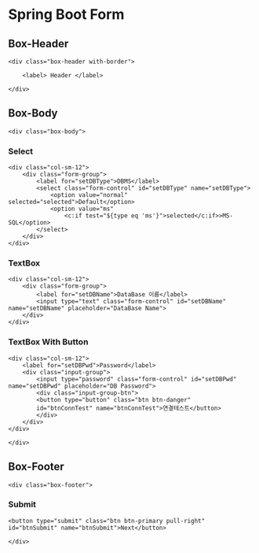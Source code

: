 # Spring Boot Form

## Box-Header

```
<div class="box-header with-border">
```

```
	<label> Header </label>
```

```
</div>
```

## Box-Body

```
<div class="box-body">
```

### Select

```
<div class="col-sm-12">
    <div class="form-group">
        <label for="setDBType">DBMS</label>
        <select class="form-control" id="setDBType" name="setDBType">
        	<option value="normal" selected="selected">Default</option>
        	<option value="ms" 
        		<c:if test="${type eq 'ms'}">selected</c:if>>MS-SQL</option>
        </select>
    </div>
</div>
```

### TextBox

```
<div class="col-sm-12">
    <div class="form-group">
        <label for="setDBName">DataBase 이름</label>
        <input type="text" class="form-control" id="setDBName" name="setDBName" placeholder="DataBase Name">
    </div>
</div>
```

### TextBox With Button

```
<div class="col-sm-12">
    <label for="setDBPwd">Password</label>
    <div class="input-group">
        <input type="password" class="form-control" id="setDBPwd" name="setDBPwd" placeholder="DB Password">
        <div class="input-group-btn">
        <button type="button" class="btn btn-danger"
        id="btnConnTest" name="btnConnTest">연결테스트</button>
        </div>
    </div>
</div>
```

```
</div>
```

## Box-Footer

```
<div class="box-footer">
```

### Submit

```
<button type="submit" class="btn btn-primary pull-right" id="btnSubmit" name="btnSubmit">Next</button>
```

```
</div>
```

